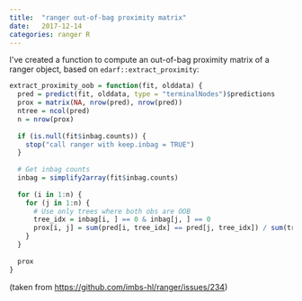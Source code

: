 ```yaml
---
title:  "ranger out-of-bag proximity matrix"
date:   2017-12-14
categories: ranger R
---
```


I've created a function to compute an out-of-bag proximity matrix of a ranger object, based on `edarf::extract_proximity`:

```R
extract_proximity_oob = function(fit, olddata) {
  pred = predict(fit, olddata, type = "terminalNodes")$predictions
  prox = matrix(NA, nrow(pred), nrow(pred))
  ntree = ncol(pred)
  n = nrow(prox)
  
  if (is.null(fit$inbag.counts)) {
    stop("call ranger with keep.inbag = TRUE")
  }
  
  # Get inbag counts
  inbag = simplify2array(fit$inbag.counts)
  
  for (i in 1:n) {
    for (j in 1:n) {
      # Use only trees where both obs are OOB
      tree_idx = inbag[i, ] == 0 & inbag[j, ] == 0
      prox[i, j] = sum(pred[i, tree_idx] == pred[j, tree_idx]) / sum(tree_idx)
    }
  }
  
  prox
}
```

(taken from https://github.com/imbs-hl/ranger/issues/234)

